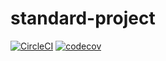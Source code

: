 # standard-project
[![CircleCI](https://circleci.com/gh/RodrigoRP/standard-project.svg?style=svg)](https://circleci.com/gh/RodrigoRP/standard-project)
[![codecov](https://codecov.io/gh/RodrigoRP/standard-project/branch/master/graph/badge.svg)](https://codecov.io/gh/RodrigoRP/standard-project)

